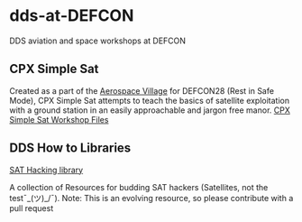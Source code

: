 # dds-at-DEFCON
DDS aviation and space workshops at DEFCON

## CPX Simple Sat

Created as a part of the [Aerospace Village](https://aerospacevillage.org/) for DEFCON28 (Rest in Safe Mode), CPX Simple Sat attempts to teach the basics of satellite exploitation with a ground station in an easily approachable and jargon free manor. [CPX Simple Sat Workshop Files](https://github.com/deptofdefense/dds-at-DEFCON/tree/master/CPX-simplesat)

## DDS How to Libraries

[SAT Hacking library](https://github.com/deptofdefense/hack-a-sat-library)

A collection of Resources for budding SAT hackers (Satellites, not the test¯\_(ツ)_/¯). Note: This is an evolving resource, so please contribute with a pull request
